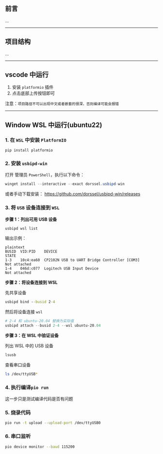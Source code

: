 


## 前言
...


---
## 项目结构
...


---
## vscode 中运行

1. 安装 `platformio` 插件
2. 点击底部上传按钮即可


注意：`项目路径不可以出现中文或者嵌套的很深，否则编译可能会报错`

---

## Window WSL 中运行(ubuntu22)

### 1. 在 `WSL` 中安装 `PlatformIO`
```base
pip install platformio
```

### 2. 安装 `usbipd-win`

打开 管理员 `PowerShell`，执行以下命令：

```powershell
winget install --interactive --exact dorssel.usbipd-win
```
或者手动下载安装： https://github.com/dorssel/usbipd-win/releases

### 3. 将 `USB` 设备连接到 `WSL`
**步骤 1：列出可用 USB 设备**
```powershell
usbipd wsl list
```
输出示例：
```
plaintext
BUSID  VID:PID    DEVICE                                                        STATE
1-3    10c4:ea60  CP2102N USB to UART Bridge Controller [COM3]               Not attached
1-4    046d:c077  Logitech USB Input Device                                     Not attached
```

**步骤 2：将设备连接到 WSL**


先共享设备
```cmd
usbipd bind --busid 2-4
```
然后将设备连接 `wsl`
```powershell
# 2-4 和 ubuntu-20.04 替换为实际值
usbipd attach --busid 2-4 --wsl ubuntu-20.04
```

**步骤 3：在 WSL 中验证设备**

列出 WSL 中的 USB 设备
```sh
lsusb
```

查看串口设备
```sh
ls /dev/ttyUSB*
```


### 4. 执行编译`pio run`

这一步只是测试编译代码是否有问题


### 5. 烧录代码
```sh
pio run -t upload --upload-port /dev/ttyUSB0
```

### 6. 串口监听
```sh
pio device monitor --baud 115200
```